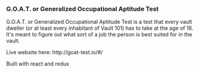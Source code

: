 <h3>G.O.A.T. or Generalized Occupational Aptitude Test</h3>
<p>G.O.A.T. or Generalized Occupational Aptitude Test is a test that every vault dweller (or at least every inhabitant of Vault 101) has to take at the age of 16. It's meant to figure out what sort of a job the person is best suited for in the vault.</p>
<p>Live website here: http://goat-test.io/#/</p>
<p>Built with react and redux</p>
